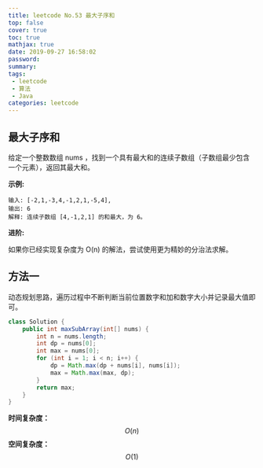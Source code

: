 ```yaml
---
title: leetcode No.53 最大子序和
top: false
cover: true
toc: true
mathjax: true
date: 2019-09-27 16:58:02
password:
summary:
tags:
 - leetcode
 - 算法
 - Java
categories: leetcode
---
```


## 最大子序和

给定一个整数数组 nums ，找到一个具有最大和的连续子数组（子数组最少包含一个元素），返回其最大和。

**示例:**

    输入: [-2,1,-3,4,-1,2,1,-5,4],
    输出: 6
    解释: 连续子数组 [4,-1,2,1] 的和最大，为 6。

**进阶:**

如果你已经实现复杂度为 O(n) 的解法，尝试使用更为精妙的分治法求解。

## 方法一

动态规划思路，遍历过程中不断判断当前位置数字和加和数字大小并记录最大值即可。

```java
class Solution {
    public int maxSubArray(int[] nums) {
        int n = nums.length;
        int dp = nums[0];
        int max = nums[0]; 
        for (int i = 1; i < n; i++) {
            dp = Math.max(dp + nums[i], nums[i]);
            max = Math.max(max, dp);
        }
        return max;
    }
}
```

**时间复杂度：** $$O(n)$$
**空间复杂度：** $$O(1)$$
